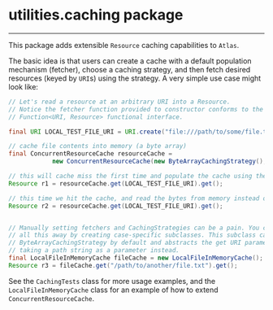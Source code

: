 # utilities.caching package

---

This package adds extensible `Resource` caching capabilities to `Atlas`.

The basic idea is that users can create a cache with a default population mechanism (fetcher), choose a caching strategy, and then fetch desired resources (keyed by `URI`s) using the strategy. A very simple use case might look like:

```java
// Let's read a resource at an arbitrary URI into a Resource.
// Notice the fetcher function provided to constructor conforms to the
// Function<URI, Resource> functional interface.

final URI LOCAL_TEST_FILE_URI = URI.create("file:///path/to/some/file.txt");

// cache file contents into memory (a byte array)
final ConcurrentResourceCache resourceCache = 
            new ConcurrentResourceCache(new ByteArrayCachingStrategy(), uri -> new File(uri.getPath()));

// this will cache miss the first time and populate the cache using the provided fetcher
Resource r1 = resourceCache.get(LOCAL_TEST_FILE_URI).get();

// this time we hit the cache, and read the bytes from memory instead of with the fetcher (from disk)
Resource r2 = resourceCache.get(LOCAL_TEST_FILE_URI).get();


// Manually setting fetchers and CachingStrategies can be a pain. You can abstract
// all this away by creating case-specific subclasses. This subclass cache uses
// ByteArrayCachingStrategy by default and abstracts the get URI parameter by just
// taking a path string as a parameter instead.
final LocalFileInMemoryCache fileCache = new LocalFileInMemoryCache();
Resource r3 = fileCache.get("/path/to/another/file.txt").get();
```
See the `CachingTests` class for more usage examples, and the `LocalFileInMemoryCache` class for an example of how to extend `ConcurrentResourceCache`.